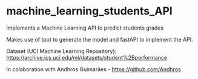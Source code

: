 # machine_learning_students_API

Implements a Machine Learning API to predict students grades

Makes use of tpot to generate the model and fastAPI to implement the API.

Dataset (UCI Machine Learning Repository): https://archive.ics.uci.edu/ml/datasets/student%2Bperformance

In colaboration with Andhros Guimarães - https://github.com/Andhros
